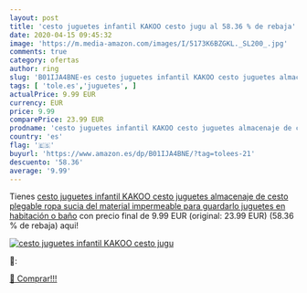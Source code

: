 ```yaml
---
layout: post
title: 'cesto juguetes infantil KAKOO cesto jugu al 58.36 % de rebaja'
date: 2020-04-15 09:45:32
image: 'https://m.media-amazon.com/images/I/5173K6BZGKL._SL200_.jpg'
comments: true
category: ofertas
author: ring
slug: 'B01IJA4BNE-es cesto juguetes infantil KAKOO cesto juguetes almacenaje de...'
tags: [ 'tole.es','juguetes', ]
actualPrice: 9.99 EUR
currency: EUR
price: 9.99
comparePrice: 23.99 EUR
prodname: 'cesto juguetes infantil KAKOO cesto juguetes almacenaje de cesto plegable ropa sucia del material impermeable para guardarlo juguetes en habitación o baño'
country: 'es'
flag: '🇪🇸'
buyurl: 'https://www.amazon.es/dp/B01IJA4BNE/?tag=tolees-21'
descuento: '58.36'
average: '9.99'
---
```


Tienes [cesto juguetes infantil KAKOO cesto juguetes almacenaje de cesto plegable ropa sucia del material impermeable para guardarlo juguetes en habitación o baño](https://www.amazon.es/dp/B01IJA4BNE/?tag=tolees-21) con precio final de  9.99 EUR (original: 23.99 EUR) (58.36 %  de rebaja) aqui!

[![cesto juguetes infantil KAKOO cesto jugu](https://m.media-amazon.com/images/I/5173K6BZGKL._SL200_.jpg)](https://www.amazon.es/dp/B01IJA4BNE/?tag=tolees-21)

🔎:


[🛒 Comprar!!!](https://www.amazon.es/dp/B01IJA4BNE/?tag=tolees-21)

